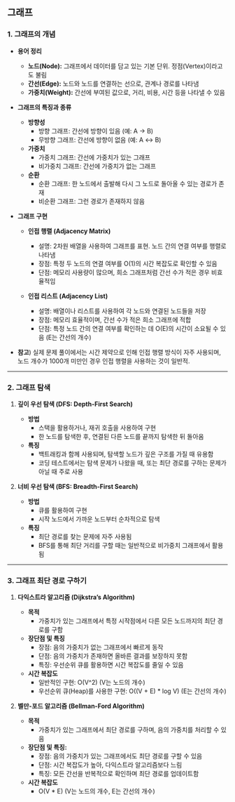 ## **그래프**

### **1. 그래프의 개념**
- **용어 정리**
  - **노드(Node):** 그래프에서 데이터를 담고 있는 기본 단위. 정점(Vertex)이라고도 불림
  - **간선(Edge):** 노드와 노드를 연결하는 선으로, 관계나 경로를 나타냄
  - **가중치(Weight):** 간선에 부여된 값으로, 거리, 비용, 시간 등을 나타낼 수 있음

- **그래프의 특징과 종류**
  - **방향성**
    - 방향 그래프: 간선에 방향이 있음 (예: A → B)
    - 무방향 그래프: 간선에 방향이 없음 (예: A ↔ B)
  - **가중치**
    - 가중치 그래프: 간선에 가중치가 있는 그래프
    - 비가중치 그래프: 간선에 가중치가 없는 그래프
  - **순환**
    - 순환 그래프: 한 노드에서 출발해 다시 그 노드로 돌아올 수 있는 경로가 존재
    - 비순환 그래프: 그런 경로가 존재하지 않음

- **그래프 구현**
  - **인접 행렬 (Adjacency Matrix)**
    - 설명: 2차원 배열을 사용하여 그래프를 표현. 노드 간의 연결 여부를 행렬로 나타냄
    - 장점: 특정 두 노드의 연결 여부를 O(1)의 시간 복잡도로 확인할 수 있음
    - 단점: 메모리 사용량이 많으며, 희소 그래프처럼 간선 수가 적은 경우 비효율적임
  
  - **인접 리스트 (Adjacency List)**
    - 설명: 배열이나 리스트를 사용하여 각 노드와 연결된 노드들을 저장
    - 장점: 메모리 효율적이며, 간선 수가 적은 희소 그래프에 적합
    - 단점: 특정 노드 간의 연결 여부를 확인하는 데 O(E)의 시간이 소요될 수 있음 (E는 간선의 개수)

- **참고**) 실제 문제 풀이에서는 시간 제약으로 인해 인접 행렬 방식이 자주 사용되며, 노드 개수가 1000개 미만인 경우 인접 행렬을 사용하는 것이 일반적.

---

### **2. 그래프 탐색**

1. **깊이 우선 탐색 (DFS: Depth-First Search)**
   - **방법**
     - 스택을 활용하거나, 재귀 호출을 사용하여 구현
     - 한 노드를 탐색한 후, 연결된 다른 노드를 끝까지 탐색한 뒤 돌아옴
   - **특징**
     - 백트래킹과 함께 사용되며, 탐색할 노드가 깊은 구조를 가질 때 유용함
     - 코딩 테스트에서는 탐색 문제가 나왔을 때, 또는 최단 경로를 구하는 문제가 아닐 때 주로 사용

2. **너비 우선 탐색 (BFS: Breadth-First Search)**
   - **방법**
     - 큐를 활용하여 구현
     - 시작 노드에서 가까운 노드부터 순차적으로 탐색
   - **특징**
     - 최단 경로를 찾는 문제에 자주 사용됨
     - BFS를 통해 최단 거리를 구할 때는 일반적으로 비가중치 그래프에서 활용됨

---

### **3. 그래프 최단 경로 구하기**

1. **다익스트라 알고리즘 (Dijkstra’s Algorithm)**
   - **목적**
     - 가중치가 있는 그래프에서 특정 시작점에서 다른 모든 노드까지의 최단 경로를 구함
   - **장단점 및 특징**
     - 장점: 음의 가중치가 없는 그래프에서 빠르게 동작
     - 단점: 음의 가중치가 존재하면 올바른 결과를 보장하지 못함
     - 특징: 우선순위 큐를 활용하면 시간 복잡도를 줄일 수 있음
   - **시간 복잡도**
     - 일반적인 구현: O(V^2) (V는 노드의 개수)
     - 우선순위 큐(Heap)를 사용한 구현: O((V + E) \* log V) (E는 간선의 개수)

2. **벨만-포드 알고리즘 (Bellman-Ford Algorithm)**
   - **목적**
     - 가중치가 있는 그래프에서 최단 경로를 구하며, 음의 가중치를 처리할 수 있음
   - **장단점 및 특징:**
     - 장점: 음의 가중치가 있는 그래프에서도 최단 경로를 구할 수 있음
     - 단점: 시간 복잡도가 높아, 다익스트라 알고리즘보다 느림
     - 특징: 모든 간선을 반복적으로 확인하며 최단 경로를 업데이트함
   - **시간 복잡도**
     - O(V \* E) (V는 노드의 개수, E는 간선의 개수)
